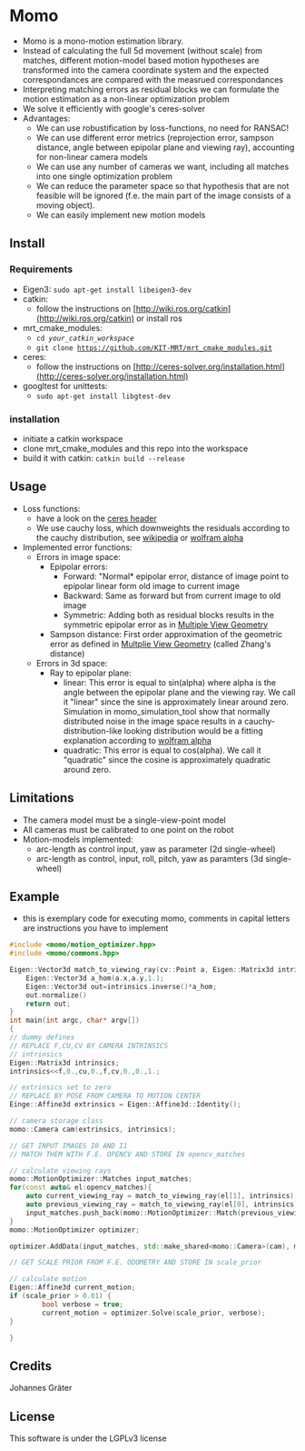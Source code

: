 # Momo

* Momo is a mono-motion estimation library.
* Instead of calculating the full 5d movement (without scale) from matches, different motion-model based motion hypotheses are transformed into the camera coordinate system and the expected correspondances are compared with the measrued correspondances
* Interpreting matching errors as residual blocks we can formulate the motion estimation as a non-linear optimization problem
* We solve it efficiently with google's ceres-solver
* Advantages:
    * We can use robustification by loss-functions, no need for RANSAC! 
    * We can use different error metrics (reprojection error, sampson distance, angle between epipolar plane and viewing ray), accounting for non-linear camera models
    * We can use any number of cameras we want, including all matches into one single optimization problem
    * We can reduce the parameter space so that hypothesis that are not feasible will be ignored (f.e. the main part of the image consists of a moving object).
    * We can easily implement new motion models

## Install
### Requirements
* Eigen3: 
<code>sudo apt-get install libeigen3-dev</code>
* catkin: 
    - follow the instructions on [http://wiki.ros.org/catkin](http://wiki.ros.org/catkin) or install ros
* mrt_cmake_modules:
    - <code>cd *your_catkin_workspace*</code>
    - <code>git clone https://github.com/KIT-MRT/mrt_cmake_modules.git</code>
* ceres: 
    - follow the instructions on [http://ceres-solver.org/installation.html](http://ceres-solver.org/installation.html)
* googltest for unittests:
    - <code>sudo apt-get install libgtest-dev</code>

### installation
* initiate a catkin workspace 
* clone mrt_cmake_modules and this repo into the workspace
* build it with catkin: <code>catkin build --release</code>
## Usage
* Loss functions:
    * have a look on the [ceres header](https://github.com/kashif/ceres-solver/blob/master/include/ceres/loss_function.h)
    * We use cauchy loss, which downweights the residuals according to the cauchy distribution, see [wikipedia](https://en.wikipedia.org/wiki/Cauchy_distribution) or [wolfram alpha](http://mathworld.wolfram.com/CauchyDistribution.html)
* Implemented error functions:
    * Errors in image space:
        * Epipolar errors: 
            * Forward: "Normal* epipolar error, distance of image point to epipolar linear form old image to current image
            * Backward: Same as forward but from current image to old image
            * Symmetric: Adding both as residual blocks results in the symmetric epipolar error as in [Multiple View Geometry](http://www.robots.ox.ac.uk/~az/tutorials/tutoriala.pdf)
        * Sampson distance: First order approximation of the geometric error as defined in [Multplie View Geometry](http://www.robots.ox.ac.uk/~az/tutorials/tutoriala.pdf) (called Zhang's distance)
    * Errors in 3d space:
        * Ray to epipolar plane:
            * linear: This error is equal to sin(alpha) where alpha is the angle between the epipolar plane and the viewing ray. We call it "linear" since the sine is approximately linear around zero. Simulation in momo_simulation_tool show that normally distributed noise in the image space results in a cauchy-distribution-like looking distribution would be a fitting explanation according to [wolfram alpha](http://mathworld.wolfram.com/CauchyDistribution.html) 
            * quadratic: This error is equal to cos(alpha). We call it "quadratic" since the cosine is approximately quadratic around zero.  
## Limitations
* The camera model must be a single-view-point model
* All cameras must be calibrated to one point on the robot
* Motion-models implemented:
    * arc-length as control input, yaw as parameter (2d single-wheel)
    * arc-length as control, input, roll, pitch, yaw as paramters (3d single-wheel)

## Example
* this is exemplary code for executing momo, comments in capital letters are instructions you have to implement
```cpp
#include <momo/motion_optimizer.hpp>
#include <momo/commons.hpp>

Eigen::Vector3d match_to_viewing_ray(cv::Point a, Eigen::Matrix3d intrinsics){
    Eigen::Vector3d a_hom(a.x,a.y,1.);
    Eigen::Vector3d out=intrinsics.inverse()*a_hom;
    out.normalize()
    return out;
}
int main(int argc, char* argv[])
{
// dummy defines
// REPLACE F,CU,CV BY CAMERA INTRINSICS
// intrinsics
Eigen::Matrix3d intrinsics;
intrinsics<<f,0.,cu,0.,f,cv,0.,0.,1.;

// extrinsics set to zero
// REPLACE BY POSE FROM CAMERA TO MOTION CENTER
Einge::Affine3d extrinsics = Eigen::Affine3d::Identity();

// camera storage class
momo::Camera cam(extrinsics, intrinsics);

// GET INPUT IMAGES I0 AND I1
// MATCH THEM WITH F.E. OPENCV AND STORE IN opencv_matches

// calculate viewing rays 
momo::MotionOptimizer::Matches input_matches;
for(const auto& el:opencv_matches){
    auto current_viewing_ray = match_to_viewing_ray(el[1], intrinsics);
    auto previous_viewing_ray = match_to_viewing_ray(el[0], intrinsics);
    input_matches.push_back(momo::MotionOptimizer::Match(previous_viewing_ray,current_viewing_ray));
}
momo::MotionOptimizer optimizer;

optimizer.AddData(input_matches, std::make_shared<momo::Camera>(cam), momo::commons::CostFunctionType::RayToEpipolarPlaneLinear)

// GET SCALE PRIOR FROM F.E. ODOMETRY AND STORE IN scale_prior

// calculate motion
Eigen::Affine3d current_motion; 
if (scale_prior > 0.01) {
        bool verbose = true;
        current_motion = optimizer.Solve(scale_prior, verbose);
}

}
```
## Credits

Johannes Gräter

## License
This software is under the LGPLv3 license